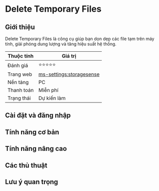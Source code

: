 # Delete Temporary Files

## Giới thiệu

Delete Temporary Files là công cụ giúp bạn dọn dẹp các file tạm trên máy tính, giải phóng dung lượng và tăng hiệu suất hệ thống.

| Thuộc tính         | Giá trị                                  |
|--------------------|------------------------------------------|
| Đánh giá           | ⭐⭐⭐⭐⭐                                   |
| Trang web          | [ms-settings:storagesense](ms-settings:storagesense) |
| Nền tảng           | PC                                       |
| Thanh toán         | Miễn phí                                 |
| Trạng thái         | Dự kiến làm                              |

## Cài đặt và đăng nhập

## Tính năng cơ bản

## Tính năng nâng cao

## Các thủ thuật

## Lưu ý quan trọng
